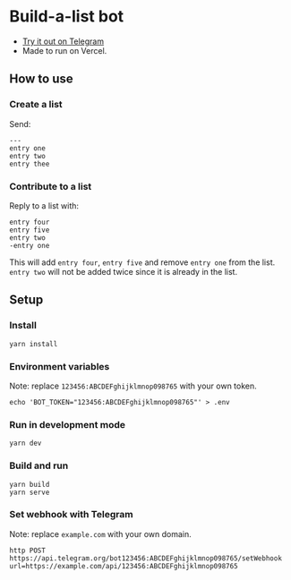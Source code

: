 # Build-a-list bot

- [Try it out on Telegram](https://t.me/buildalistbot)
- Made to run on Vercel.

## How to use
### Create a list
Send:

```/create title
---
entry one
entry two
entry thee
```

### Contribute to a list
Reply to a list with:
```
entry four
entry five
entry two
-entry one
```
This will add `entry four`, `entry five` and remove `entry one` from the list.
`entry two` will not be added twice since it is already in the list.

## Setup
### Install
```
yarn install
```

### Environment variables
Note: replace `123456:ABCDEFghijklmnop098765` with your own token.
```
echo 'BOT_TOKEN="123456:ABCDEFghijklmnop098765"' > .env
```

### Run in development mode
```
yarn dev
```

### Build and run
```
yarn build
yarn serve
```

### Set webhook with Telegram
Note: replace `example.com` with your own domain.

```
http POST https://api.telegram.org/bot123456:ABCDEFghijklmnop098765/setWebhook url=https://example.com/api/123456:ABCDEFghijklmnop098765
```